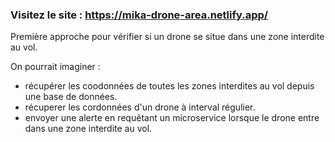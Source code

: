 ### Visitez le site : https://mika-drone-area.netlify.app/

Première approche pour vérifier si un drone se situe dans une zone interdite au vol.

On pourrait imaginer :
* récupérer les coodonnées de toutes les zones interdites au vol depuis une base de données.    
* récuperer les cordonnées d'un drone à interval régulier.
* envoyer une alerte en requêtant un microservice lorsque le drone entre dans une zone interdite au vol.